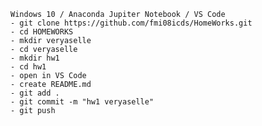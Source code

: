     Windows 10 / Anaconda Jupiter Notebook / VS Code
    - git clone https://github.com/fmi08icds/HomeWorks.git
    - cd HOMEWORKS
    - mkdir veryaselle
    - cd veryaselle
    - mkdir hw1
    - cd hw1
    - open in VS Code
    - create README.md
    - git add .
    - git commit -m "hw1 veryaselle"
    - git push
